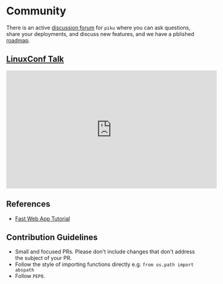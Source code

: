 # Community

There is an active [discussion forum](https://github.com/piku/piku/discussions) for `piku` where you can ask questions, share your deployments, and discuss new features, and we have a pblished [roadmap](https://github.com/piku/piku/projects/2).

## [LinuxConf Talk](https://www.youtube.com/watch?v=ec-GoDukHWk)

<iframe width="560" height="315" src="https://www.youtube.com/embed/ec-GoDukHWk?si=lfXqRJSjia8ZH7YM" title="YouTube video player" frameborder="0" allow="accelerometer; autoplay; clipboard-write; encrypted-media; gyroscope; picture-in-picture; web-share" referrerpolicy="strict-origin-when-cross-origin" allowfullscreen></iframe>

## References

* [Fast Web App Tutorial](https://github.com/piku/webapp-tutorial)

## Contribution Guidelines

- Small and focused PRs. Please don't include changes that don't address the subject of your PR.
- Follow the style of importing functions directly e.g. `from os.path import abspath`
- Follow `PEP8`.
